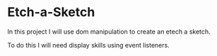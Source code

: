 # Etch-a-Sketch

In this project I will use dom manipulation to create an etech a sketch.

To do this I will need display skills using event listeners.
